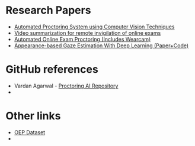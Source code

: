 # Research Papers
- [Automated Proctoring System using Computer Vision Techniques](https://ieeexplore.ieee.org/abstract/document/9526411)
- [Video summarization for remote invigilation of online exams](https://ieeexplore.ieee.org/abstract/document/7477704)
- [Automated Online Exam Proctoring (Includes Wearcam)](https://ieeexplore.ieee.org/abstract/document/7828141)
- [Appearance-based Gaze Estimation With Deep Learning (Paper+Code)](https://paperswithcode.com/paper/appearance-based-gaze-estimation-with-deep)

# GitHub references
- Vardan Agarwal - [Proctoring AI Repository](https://github.com/vardanagarwal/Proctoring-AI)
- 

# Other links
- [OEP Dataset](http://cvlab.cse.msu.edu/oep-dataset.html)
- 
